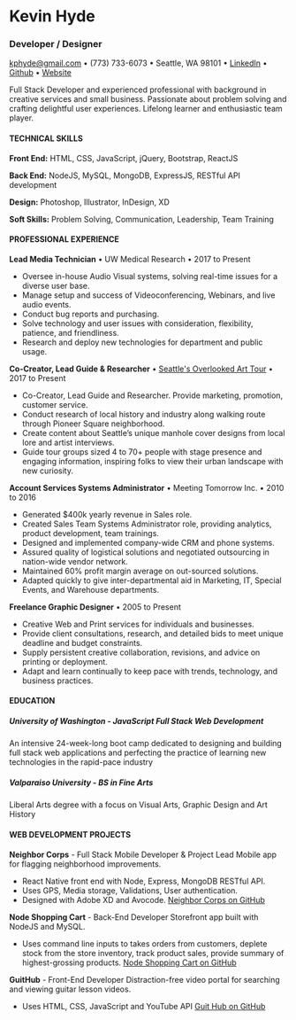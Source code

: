 # Kevin Hyde
### Developer / Designer

kphyde@gmail.com • 
(773) 733-6073 • 
Seattle, WA 98101 • 
[LinkedIn](https://linkedin.com/in/kevin-hyde-54a71416/) • 
[Github](https://github.com/futurethang) • 
[Website](https://www.kevindesignhyde.com/)

Full Stack Developer and experienced professional with background in creative services and small business. Passionate about problem solving and crafting delightful user experiences. Lifelong learner and enthusiastic team player.

#### TECHNICAL SKILLS 
**Front End:** HTML, CSS, JavaScript, jQuery, Bootstrap, ReactJS

**Back End:** NodeJS, MySQL, MongoDB, ExpressJS, RESTful API development

**Design:** Photoshop, Illustrator, InDesign, XD

**Soft Skills:** Problem Solving, Communication, Leadership, Team Training

#### PROFESSIONAL EXPERIENCE
**Lead Media Technician** • UW Medical Research • 2017 to Present
* Oversee in-house Audio Visual systems, solving real-time issues for a diverse user base. 
* Manage setup and success of Videoconferencing, Webinars, and live audio events. 
* Conduct bug reports and purchasing. 
* Solve technology and user issues with consideration, flexibility, patience, and friendliness. 
* Research and deploy new technologies for department and public usage.

**Co-Creator, Lead Guide & Researcher** • [Seattle's Overlooked Art Tour](http://www.overlookedarttour.com/) • 2017 to Present
* Co-Creator, Lead Guide and Researcher. Provide marketing, promotion, customer service.
* Conduct research of local history and industry along walking route through Pioneer Square neighborhood.
* Create content about Seattle’s unique manhole cover designs from local lore and artist interviews. 
* Guide tour groups sized 4 to 70+ people with stage presence and engaging information, inspiring folks to view their urban landscape with new curiosity.

**Account Services Systems Administrator** • Meeting Tomorrow Inc. • 2010 to 2016
* Generated $400k yearly revenue in Sales role. 
* Created Sales Team Systems Administrator role, providing analytics, product development, team trainings.
* Designed and implemented company-wide CRM and phone systems. 
* Assured quality of logistical solutions and negotiated outsourcing in nation-wide vendor network.
* Maintained 60% profit margin average on out-sourced solutions.
* Adapted quickly to give inter-departmental aid in Marketing, IT, Special Events, and Warehouse departments.

**Freelance Graphic Designer** • 2005 to Present
* Creative Web and Print services for individuals and businesses. 
* Provide client consultations, research, and detailed bids to meet unique deadline and budget constraints. 
* Supply persistent creative collaboration, revisions, and advice on printing or deployment.
* Adapt and learn continually to keep pace with trends, technology, and business practices.

#### EDUCATION
##### University of Washington - JavaScript Full Stack Web Development
An intensive 24-week-long boot camp dedicated to designing and building full stack web applications and perfecting the practice of learning new technologies in the rapid-pace industry

##### Valparaiso University - BS in Fine Arts
Liberal Arts degree with a focus on Visual Arts, Graphic Design and Art History

#### WEB DEVELOPMENT PROJECTS
**Neighbor Corps** - Full Stack Mobile Developer & Project Lead
Mobile app for flagging neighborhood improvements. 
* React Native front end with Node, Express, MongoDB RESTful API. 
* Uses GPS, Media storage, Validations, User authentication. 
* Designed with Adobe XD and Avocode.
[Neighbor Corps on GitHub](https://github.com/UWBC-Final-Project/Neighbor-Corps-React-Native)

**Node Shopping Cart** - Back-End Developer
Storefront app built with NodeJS and MySQL. 
* Uses command line inputs to takes orders from customers, deplete stock from the store inventory, track product sales, provide summary of highest-grossing products.
[Node Shopping Cart on GitHub](https://github.com/futurethang/Node_Shopping_Cart) 

**GuitHub** - Front-End Developer
Distraction-free video portal for searching and viewing guitar lesson videos.
* Uses HTML, CSS, JavaScript and YouTube API
[Guit Hub on GitHub](https://github.com/futurethang/YouTube_Guitar_Trainer) 
